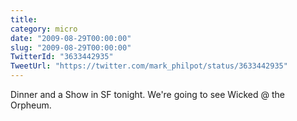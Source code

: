```yaml
---
title: 
category: micro
date: "2009-08-29T00:00:00"
slug: "2009-08-29T00:00:00"
TwitterId: "3633442935"
TweetUrl: "https://twitter.com/mark_philpot/status/3633442935"
---
```


Dinner and a Show in SF tonight. We're going to see Wicked @ the Orpheum.

